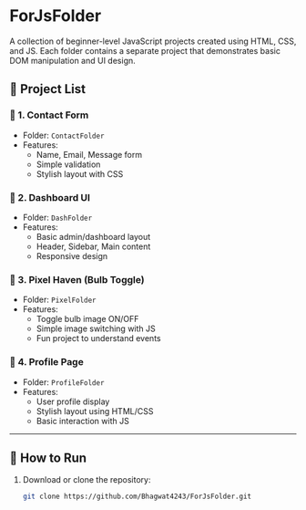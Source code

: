 # ForJsFolder

A collection of beginner-level JavaScript projects created using HTML, CSS, and JS. Each folder contains a separate project that demonstrates basic DOM manipulation and UI design.

## 📁 Project List

### 🔹 1. Contact Form
- Folder: `ContactFolder`
- Features:
  - Name, Email, Message form
  - Simple validation
  - Stylish layout with CSS

### 🔹 2. Dashboard UI
- Folder: `DashFolder`
- Features:
  - Basic admin/dashboard layout
  - Header, Sidebar, Main content
  - Responsive design

### 🔹 3. Pixel Haven (Bulb Toggle)
- Folder: `PixelFolder`
- Features:
  - Toggle bulb image ON/OFF
  - Simple image switching with JS
  - Fun project to understand events

### 🔹 4. Profile Page
- Folder: `ProfileFolder`
- Features:
  - User profile display
  - Stylish layout using HTML/CSS
  - Basic interaction with JS

---

## 🚀 How to Run

1. Download or clone the repository:
   ```bash
   git clone https://github.com/Bhagwat4243/ForJsFolder.git
